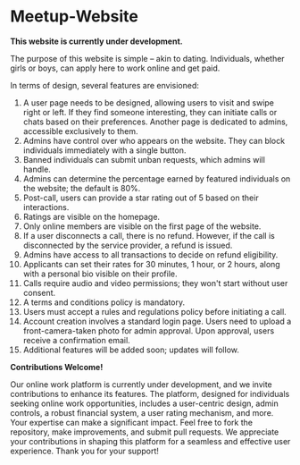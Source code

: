 # Meetup-Website

**This website is currently under development.**

The purpose of this website is simple – akin to dating. Individuals, whether girls or boys, can apply here to work online and get paid.

In terms of design, several features are envisioned:
1. A user page needs to be designed, allowing users to visit and swipe right or left. If they find someone interesting, they can initiate calls or chats based on their preferences. Another page is dedicated to admins, accessible exclusively to them.
2. Admins have control over who appears on the website. They can block individuals immediately with a single button.
3. Banned individuals can submit unban requests, which admins will handle.
4. Admins can determine the percentage earned by featured individuals on the website; the default is 80%.
5. Post-call, users can provide a star rating out of 5 based on their interactions.
6. Ratings are visible on the homepage.
7. Only online members are visible on the first page of the website.
8. If a user disconnects a call, there is no refund. However, if the call is disconnected by the service provider, a refund is issued.
9. Admins have access to all transactions to decide on refund eligibility.
10. Applicants can set their rates for 30 minutes, 1 hour, or 2 hours, along with a personal bio visible on their profile.
11. Calls require audio and video permissions; they won't start without user consent.
12. A terms and conditions policy is mandatory.
13. Users must accept a rules and regulations policy before initiating a call.
14. Account creation involves a standard login page. Users need to upload a front-camera-taken photo for admin approval. Upon approval, users receive a confirmation email.
15. Additional features will be added soon; updates will follow.

 **Contributions Welcome!**

Our online work platform is currently under development, and we invite contributions to enhance its features. The platform, designed for individuals seeking online work opportunities, includes a user-centric design, admin controls, a robust financial system, a user rating mechanism, and more. Your expertise can make a significant impact. Feel free to fork the repository, make improvements, and submit pull requests. We appreciate your contributions in shaping this platform for a seamless and effective user experience. Thank you for your support!

